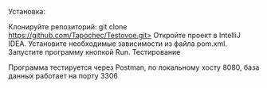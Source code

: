 Установка:

Клонируйте репозиторий: git clone https://github.com/Tapochec/Testovoe.git>
Откройте проект в IntelliJ IDEA.
Установите необходимые зависимости из файла pom.xml.
Запустите программу кнопкой Run.
Тестирование

Программа тестируется через Postman, по локальному хосту 8080, база данных работает на порту 3306
